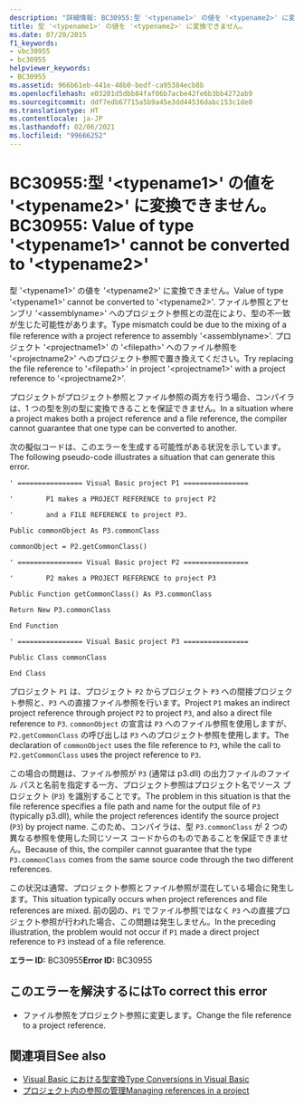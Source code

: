 ```yaml
---
description: "詳細情報: BC30955:型 '<typename1>' の値を '<typename2>' に変換できません"
title: 型 '<typename1>' の値を '<typename2>' に変換できません。
ms.date: 07/20/2015
f1_keywords:
- vbc30955
- bc30955
helpviewer_keywords:
- BC30955
ms.assetid: 966b61eb-441e-48b0-bedf-ca95384ecb8b
ms.openlocfilehash: e03201d5dbb84faf06b7acbe42fe6b3bb4272ab9
ms.sourcegitcommit: ddf7edb67715a5b9a45e3dd44536dabc153c1de0
ms.translationtype: HT
ms.contentlocale: ja-JP
ms.lasthandoff: 02/06/2021
ms.locfileid: "99666252"
---
```

# <a name="bc30955-value-of-type-typename1-cannot-be-converted-to-typename2"></a><span data-ttu-id="eda03-103">BC30955:型 '\<typename1>' の値を '\<typename2>' に変換できません。</span><span class="sxs-lookup"><span data-stu-id="eda03-103">BC30955: Value of type '\<typename1>' cannot be converted to '\<typename2>'</span></span>

<span data-ttu-id="eda03-104">型 '\<typename1>' の値を '\<typename2>' に変換できません。</span><span class="sxs-lookup"><span data-stu-id="eda03-104">Value of type '\<typename1>' cannot be converted to '\<typename2>'.</span></span> <span data-ttu-id="eda03-105">ファイル参照とアセンブリ '\<assemblyname>' へのプロジェクト参照との混在により、型の不一致が生じた可能性があります。</span><span class="sxs-lookup"><span data-stu-id="eda03-105">Type mismatch could be due to the mixing of a file reference with a project reference to assembly '\<assemblyname>'.</span></span> <span data-ttu-id="eda03-106">プロジェクト '\<projectname1>' の '\<filepath>' へのファイル参照を '\<projectname2>' へのプロジェクト参照で置き換えてください。</span><span class="sxs-lookup"><span data-stu-id="eda03-106">Try replacing the file reference to '\<filepath>' in project '\<projectname1>' with a project reference to '\<projectname2>'.</span></span>

 <span data-ttu-id="eda03-107">プロジェクトがプロジェクト参照とファイル参照の両方を行う場合、コンパイラは、1 つの型を別の型に変換できることを保証できません。</span><span class="sxs-lookup"><span data-stu-id="eda03-107">In a situation where a project makes both a project reference and a file reference, the compiler cannot guarantee that one type can be converted to another.</span></span>

 <span data-ttu-id="eda03-108">次の擬似コードは、このエラーを生成する可能性がある状況を示しています。</span><span class="sxs-lookup"><span data-stu-id="eda03-108">The following pseudo-code illustrates a situation that can generate this error.</span></span>

 `' ================ Visual Basic project P1 ================`

 `'        P1 makes a PROJECT REFERENCE to project P2`

 `'        and a FILE REFERENCE to project P3.`

 `Public commonObject As P3.commonClass`

 `commonObject = P2.getCommonClass()`

 `' ================ Visual Basic project P2 ================`

 `'        P2 makes a PROJECT REFERENCE to project P3`

 `Public Function getCommonClass() As P3.commonClass`

 `Return New P3.commonClass`

 `End Function`

 `' ================ Visual Basic project P3 ================`

 `Public Class commonClass`

 `End Class`

 <span data-ttu-id="eda03-109">プロジェクト `P1` は、プロジェクト `P2` からプロジェクト `P3` への間接プロジェクト参照と、`P3` への直接ファイル参照を行います。</span><span class="sxs-lookup"><span data-stu-id="eda03-109">Project `P1` makes an indirect project reference through project `P2` to project `P3`, and also a direct file reference to `P3`.</span></span> <span data-ttu-id="eda03-110">`commonObject` の宣言は `P3` へのファイル参照を使用しますが、`P2.getCommonClass` の呼び出しは `P3` へのプロジェクト参照を使用します。</span><span class="sxs-lookup"><span data-stu-id="eda03-110">The declaration of `commonObject` uses the file reference to `P3`, while the call to `P2.getCommonClass` uses the project reference to `P3`.</span></span>

 <span data-ttu-id="eda03-111">この場合の問題は、ファイル参照が `P3` (通常は p3.dll) の出力ファイルのファイル パスと名前を指定する一方、プロジェクト参照はプロジェクト名でソース プロジェクト (`P3`) を識別することです。</span><span class="sxs-lookup"><span data-stu-id="eda03-111">The problem in this situation is that the file reference specifies a file path and name for the output file of `P3` (typically p3.dll), while the project references identify the source project (`P3`) by project name.</span></span> <span data-ttu-id="eda03-112">このため、コンパイラは、型 `P3.commonClass` が 2 つの異なる参照を使用した同じソース コードからのものであることを保証できません。</span><span class="sxs-lookup"><span data-stu-id="eda03-112">Because of this, the compiler cannot guarantee that the type `P3.commonClass` comes from the same source code through the two different references.</span></span>

 <span data-ttu-id="eda03-113">この状況は通常、プロジェクト参照とファイル参照が混在している場合に発生します。</span><span class="sxs-lookup"><span data-stu-id="eda03-113">This situation typically occurs when project references and file references are mixed.</span></span> <span data-ttu-id="eda03-114">前の図の、`P1` でファイル参照ではなく `P3` への直接プロジェクト参照が行われた場合、この問題は発生しません。</span><span class="sxs-lookup"><span data-stu-id="eda03-114">In the preceding illustration, the problem would not occur if `P1` made a direct project reference to `P3` instead of a file reference.</span></span>

 <span data-ttu-id="eda03-115">**エラー ID:** BC30955</span><span class="sxs-lookup"><span data-stu-id="eda03-115">**Error ID:** BC30955</span></span>

## <a name="to-correct-this-error"></a><span data-ttu-id="eda03-116">このエラーを解決するには</span><span class="sxs-lookup"><span data-stu-id="eda03-116">To correct this error</span></span>

- <span data-ttu-id="eda03-117">ファイル参照をプロジェクト参照に変更します。</span><span class="sxs-lookup"><span data-stu-id="eda03-117">Change the file reference to a project reference.</span></span>

## <a name="see-also"></a><span data-ttu-id="eda03-118">関連項目</span><span class="sxs-lookup"><span data-stu-id="eda03-118">See also</span></span>

- [<span data-ttu-id="eda03-119">Visual Basic における型変換</span><span class="sxs-lookup"><span data-stu-id="eda03-119">Type Conversions in Visual Basic</span></span>](../../programming-guide/language-features/data-types/type-conversions.md)
- [<span data-ttu-id="eda03-120">プロジェクト内の参照の管理</span><span class="sxs-lookup"><span data-stu-id="eda03-120">Managing references in a project</span></span>](/visualstudio/ide/managing-references-in-a-project)
